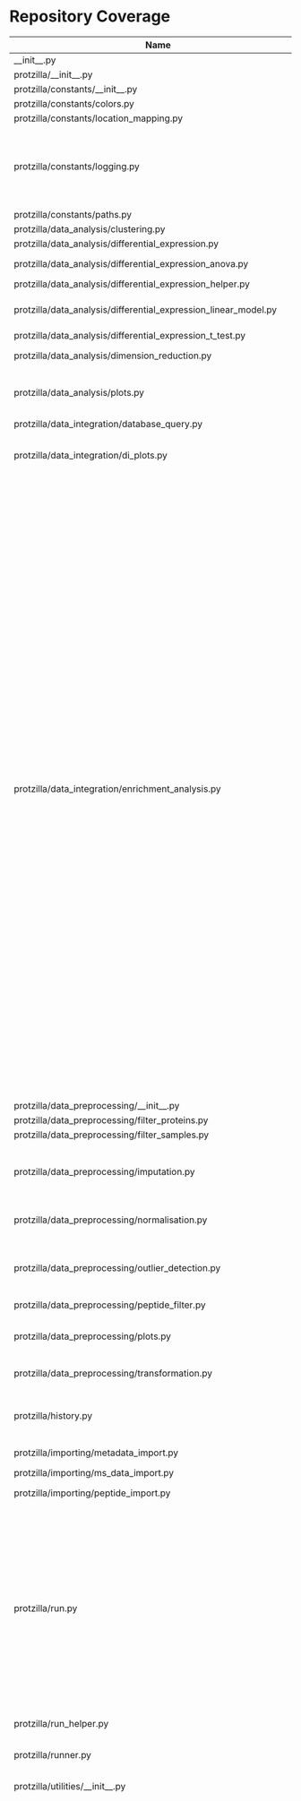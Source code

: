 # Repository Coverage



| Name                                                                    |    Stmts |     Miss |   Branch |   BrPart |   Cover |   Missing |
|------------------------------------------------------------------------ | -------: | -------: | -------: | -------: | ------: | --------: |
| \_\_init\_\_.py                                                         |        0 |        0 |        0 |        0 |    100% |           |
| protzilla/\_\_init\_\_.py                                               |        0 |        0 |        0 |        0 |    100% |           |
| protzilla/constants/\_\_init\_\_.py                                     |        0 |        0 |        0 |        0 |    100% |           |
| protzilla/constants/colors.py                                           |        2 |        0 |        0 |        0 |    100% |           |
| protzilla/constants/location\_mapping.py                                |        9 |        0 |        2 |        0 |    100% |           |
| protzilla/constants/logging.py                                          |       43 |       15 |       10 |        0 |     53% |38-40, 43-44, 47-48, 51-52, 55-56, 59-60, 63-64 |
| protzilla/constants/paths.py                                            |        7 |        0 |        0 |        0 |    100% |           |
| protzilla/data\_analysis/clustering.py                                  |       20 |        1 |        6 |        1 |     92% |        76 |
| protzilla/data\_analysis/differential\_expression.py                    |        7 |        3 |        0 |        0 |     57% |      9-11 |
| protzilla/data\_analysis/differential\_expression\_anova.py             |       30 |        3 |        8 |        2 |     87% | 52-53, 87 |
| protzilla/data\_analysis/differential\_expression\_helper.py            |        7 |        1 |        2 |        1 |     78% |        22 |
| protzilla/data\_analysis/differential\_expression\_linear\_model.py     |       47 |        6 |       12 |        3 |     85% |52-53, 55-56, 81-83 |
| protzilla/data\_analysis/differential\_expression\_t\_test.py           |       57 |        0 |       18 |        0 |    100% |           |
| protzilla/data\_analysis/dimension\_reduction.py                        |       33 |        4 |       10 |        2 |     86% |61-66, 94, 165 |
| protzilla/data\_analysis/plots.py                                       |       77 |        3 |       36 |        4 |     94% |55, 64->66, 106, 255 |
| protzilla/data\_integration/database\_query.py                          |       13 |       10 |        6 |        0 |     16% |      7-38 |
| protzilla/data\_integration/di\_plots.py                                |       87 |       34 |       32 |        4 |     58% |65-66, 69, 78, 156-223 |
| protzilla/data\_integration/enrichment\_analysis.py                     |      321 |       95 |      156 |       24 |     68% |38->40, 133->139, 143->149, 150-152, 154, 205-208, 220-223, 245-246, 255->258, 275-332, 360->367, 367->374, 413-414, 479-489, 491->501, 493-494, 496-499, 501->506, 507, 512-513, 531, 588-589, 597-598, 600-601, 603-606, 610-611, 613-616, 699-700, 722-723, 735 |
| protzilla/data\_preprocessing/\_\_init\_\_.py                           |        0 |        0 |        0 |        0 |    100% |           |
| protzilla/data\_preprocessing/filter\_proteins.py                       |       17 |        2 |        4 |        1 |     76% |     51-52 |
| protzilla/data\_preprocessing/filter\_samples.py                        |       34 |        0 |        4 |        0 |    100% |           |
| protzilla/data\_preprocessing/imputation.py                             |       74 |        1 |       14 |        3 |     95% |140, 290->299, 309->315 |
| protzilla/data\_preprocessing/normalisation.py                          |       97 |        1 |       22 |        2 |     97% |244->255, 256 |
| protzilla/data\_preprocessing/outlier\_detection.py                     |       67 |        3 |       12 |        4 |     89% |172, 189, 244, 245->exit |
| protzilla/data\_preprocessing/peptide\_filter.py                        |       16 |        2 |        4 |        1 |     75% |     50-51 |
| protzilla/data\_preprocessing/plots.py                                  |       71 |        7 |        9 |        1 |     90% |176->191, 368-392 |
| protzilla/data\_preprocessing/transformation.py                         |       20 |        2 |        8 |        3 |     82% |31, 40->49, 50 |
| protzilla/history.py                                                    |      124 |        5 |       50 |        5 |     94% |33, 107, 114, 124, 210 |
| protzilla/importing/metadata\_import.py                                 |       31 |       11 |       14 |        1 |     56% |     20-35 |
| protzilla/importing/ms\_data\_import.py                                 |       35 |        4 |        8 |        2 |     86% |10-11, 52-53 |
| protzilla/importing/peptide\_import.py                                  |       21 |        2 |        2 |        0 |     91% |     15-16 |
| protzilla/run.py                                                        |      265 |       28 |       90 |        8 |     85% |46-52, 56-62, 120->131, 152, 154, 171->169, 208, 252-253, 282-285, 327, 360, 364-367, 372->371 |
| protzilla/run\_helper.py                                                |       41 |        6 |       30 |        1 |     82% |     31-36 |
| protzilla/runner.py                                                     |       89 |        4 |       38 |        3 |     94% |115, 124, 156-157 |
| protzilla/utilities/\_\_init\_\_.py                                     |        0 |        0 |        0 |        0 |    100% |           |
| protzilla/utilities/clustergram.py                                      |      375 |       99 |      194 |       55 |     67% |69, 84, 86, 93, 137-138, 140, 142, 148->151, 151->158, 177, 192, 196, 200, 204, 214, 218-223, 228->230, 231, 233, 235, 239->241, 241->245, 246-257, 260, 262, 264-283, 302-305, 308->310, 315->317, 318, 370-371, 373-374, 389-390, 392-393, 461->467, 473, 490, 510, 513->536, 518->521, 555->561, 561->574, 649->654, 662->666, 683, 685, 715-722, 731-744, 754-758, 812->829, 829->849, 881->889, 889->898, 916-928, 931-943, 969-985, 999-1015 |
| protzilla/utilities/memory.py                                           |        5 |        2 |        0 |        0 |     60% |       7-8 |
| protzilla/utilities/random.py                                           |        4 |        0 |        0 |        0 |    100% |           |
| protzilla/utilities/transform\_dfs.py                                   |       13 |        0 |        0 |        0 |    100% |           |
| protzilla/workflow\_helper.py                                           |       53 |        0 |       36 |        0 |    100% |           |
| runner\_cli.py                                                          |       21 |        5 |        2 |        1 |     74% | 55-58, 62 |
| tests/\_\_init\_\_.py                                                   |        0 |        0 |        0 |        0 |    100% |           |
| tests/conftest.py                                                       |       54 |        3 |       10 |        1 |     94% | 18-19, 35 |
| tests/protzilla/\_\_init\_\_.py                                         |        0 |        0 |        0 |        0 |    100% |           |
| tests/protzilla/data\_analysis/test\_analysis\_plots.py                 |       21 |        2 |        4 |        2 |     84% |    78, 90 |
| tests/protzilla/data\_analysis/test\_clustering.py                      |       22 |        0 |        0 |        0 |    100% |           |
| tests/protzilla/data\_analysis/test\_differential\_expression.py        |      105 |        3 |       22 |        3 |     95% |91, 135, 333 |
| tests/protzilla/data\_analysis/test\_dimension\_reduction.py            |       45 |        8 |        0 |        0 |     82% |91-114, 119-143 |
| tests/protzilla/data\_analysis/test\_plots\_data\_analysis.py           |       66 |        5 |       22 |       11 |     82% |75, 82, 89, 96->exit, 102->exit, 112, 119, 126->exit, 131->exit, 157->exit, 179->exit |
| tests/protzilla/data\_integration/test\_enrichment\_analysis.py         |      232 |        3 |       38 |        1 |     99% |   336-338 |
| tests/protzilla/data\_integration/test\_plots\_data\_integration.py     |       67 |       12 |        8 |        4 |     79% |16-19, 32, 42, 57, 88-96, 146 |
| tests/protzilla/data\_preprocessing/\_\_init\_\_.py                     |        0 |        0 |        0 |        0 |    100% |           |
| tests/protzilla/data\_preprocessing/test\_filter\_proteins.py           |       25 |        4 |        2 |        1 |     81% | 13-39, 84 |
| tests/protzilla/data\_preprocessing/test\_filter\_samples.py            |       42 |        3 |        6 |        3 |     88% |58, 87, 116 |
| tests/protzilla/data\_preprocessing/test\_imputation.py                 |       87 |       10 |       10 |        5 |     85% |154-155, 179-180, 204-205, 232-233, 258-259 |
| tests/protzilla/data\_preprocessing/test\_normalisation.py              |       67 |        4 |       12 |        4 |     90% |309, 325, 351, 377 |
| tests/protzilla/data\_preprocessing/test\_outlier\_detection.py         |       41 |        3 |        6 |        3 |     87% |65, 79, 95 |
| tests/protzilla/data\_preprocessing/test\_peptide\_preprocessing.py     |       24 |        1 |        2 |        1 |     92% |        47 |
| tests/protzilla/data\_preprocessing/test\_plots\_data\_preprocessing.py |       47 |        8 |       16 |        5 |     79% |20, 39, 56, 81, 117-120 |
| tests/protzilla/data\_preprocessing/test\_transformation.py             |       35 |        2 |        4 |        2 |     90% |  119, 140 |
| tests/protzilla/importing/test\_metadata\_import.py                     |       26 |        0 |        0 |        0 |    100% |           |
| tests/protzilla/importing/test\_ms\_data\_import.py                     |       16 |        0 |        0 |        0 |    100% |           |
| tests/protzilla/importing/test\_peptide\_import.py                      |       20 |        0 |        0 |        0 |    100% |           |
| tests/protzilla/test\_history.py                                        |      117 |        0 |        6 |        0 |    100% |           |
| tests/protzilla/test\_run.py                                            |      157 |        0 |       10 |        0 |    100% |           |
| tests/protzilla/test\_run\_helper.py                                    |       42 |        0 |        0 |        0 |    100% |           |
| tests/protzilla/test\_runner.py                                         |      100 |        0 |       10 |        0 |    100% |           |
| tests/protzilla/test\_runner\_cli.py                                    |       66 |        0 |        4 |        0 |    100% |           |
| tests/protzilla/test\_transform\_dfs.py                                 |       35 |        0 |        0 |        0 |    100% |           |
| tests/protzilla/test\_workflow\_helper.py                               |       62 |        0 |        4 |        0 |    100% |           |
| tests/ui/test\_views.py                                                 |       39 |        0 |        0 |        0 |    100% |           |
| tests/ui/test\_views\_helper.py                                         |       37 |        2 |        2 |        0 |     95% |     16-26 |
| ui/main/\_\_init\_\_.py                                                 |        0 |        0 |        0 |        0 |    100% |           |
| ui/main/settings.py                                                     |       28 |        0 |        2 |        1 |     97% |    24->32 |
| ui/runs/\_\_init\_\_.py                                                 |        0 |        0 |        0 |        0 |    100% |           |
| ui/runs/fields.py                                                       |      112 |       95 |       66 |        0 |     10% |15-26, 34-61, 72-82, 86-88, 101-112, 116-121, 134-200, 204-212 |
| ui/runs/utilities/alert.py                                              |        2 |        1 |        0 |        0 |     50% |         2 |
| ui/runs/views.py                                                        |      248 |      197 |       72 |        0 |     17% |37, 49-80, 107-123, 140-161, 172-245, 249-256, 260-262, 266-268, 272-274, 278-287, 291-298, 302-310, 314-341, 345-374, 378-380, 384-385, 407-409, 413-427, 435-456, 470-476 |
| ui/runs/views\_helper.py                                                |       43 |        2 |       18 |        3 |     92% |12->14, 18, 31 |
|                                                               **TOTAL** | **4363** |  **727** | **1195** |  **182** | **79%** |           |


## Setup coverage badge

Below are examples of the badges you can use in your main branch `README` file.

### Direct image

[![Coverage badge](https://github.com/antonneubauer/PROTzilla2/raw/python-coverage-comment-action-data/badge.svg)](https://github.com/antonneubauer/PROTzilla2/tree/python-coverage-comment-action-data)

This is the one to use if your repository is private or if you don't want to customize anything.



## What is that?

This branch is part of the
[python-coverage-comment-action](https://github.com/marketplace/actions/python-coverage-comment)
GitHub Action. All the files in this branch are automatically generated and may be
overwritten at any moment.